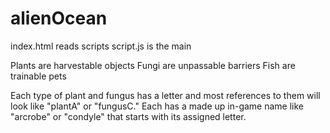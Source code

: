 # alienOcean

index.html reads scripts
script.js is the main

Plants are harvestable objects
Fungi are unpassable barriers
Fish are trainable pets

Each type of plant and fungus has a letter and most references to them will look like "plantA" or "fungusC." Each has a made up in-game name like "arcrobe" or "condyle" that starts with its assigned letter.
